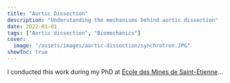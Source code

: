 ```yaml
---
title: "Aortic Dissection"
description: "Understanding the mechanisms behind aortic dissection"
date: 2022-01-01
tags: ["Aortic dissection", "Biomechanics"]
cover:
  image: "/assets/images/aortic-dissection/synchrotron.JPG"
showToc: true
---
```


I conducted this work during my PhD at [École des Mines de Saint-Étienne](https://www.mines-stetienne.fr/)...